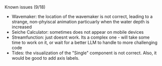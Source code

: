 Known issues (9/18)
- Wavemaker:  the location of the wavemaker is not correct, leading to a strange, non-phyiscal animation particuarly when the water depth is increased
- Seiche Calculator: sometimes does not appear on mobile devices
- Streamfunction: just doesnt work.  Its a complex one - will take some time to work on it, or wait for a better LLM to handle to more challenging code
- Tides: the visualization of the "Single" component is not correct.  Also, it would be good to add axis labels.
